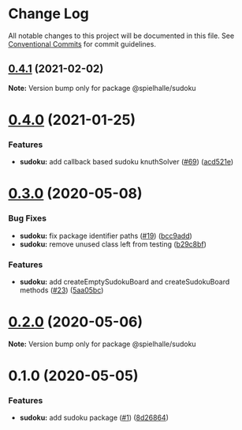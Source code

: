 # Change Log

All notable changes to this project will be documented in this file.
See [Conventional Commits](https://conventionalcommits.org) for commit guidelines.

## [0.4.1](https://github.com/spielhalle/spielhalle/compare/v0.4.0...v0.4.1) (2021-02-02)

**Note:** Version bump only for package @spielhalle/sudoku






# [0.4.0](https://github.com/spielhalle/spielhalle/compare/v0.3.0...v0.4.0) (2021-01-25)


### Features

* **sudoku:** add callback based sudoku knuthSolver ([#69](https://github.com/spielhalle/spielhalle/issues/69)) ([acd521e](https://github.com/spielhalle/spielhalle/commit/acd521ef6eafc2074a75205a91934c9b35d6849f))






# [0.3.0](https://github.com/spielhalle/spielhalle/compare/v0.2.0...v0.3.0) (2020-05-08)


### Bug Fixes

* **sudoku:** fix package identifier paths ([#19](https://github.com/spielhalle/spielhalle/issues/19)) ([bcc9add](https://github.com/spielhalle/spielhalle/commit/bcc9add48760dd824b30c94f7892fae90fda3f5f))
* **sudoku:** remove unused class left from testing ([b29c8bf](https://github.com/spielhalle/spielhalle/commit/b29c8bf1cb889d4b3a110c19cf7192cd56c9de8c))


### Features

* **sudoku:** add createEmptySudokuBoard and createSudokuBoard methods ([#23](https://github.com/spielhalle/spielhalle/issues/23)) ([5aa05bc](https://github.com/spielhalle/spielhalle/commit/5aa05bc7f53041119f25b600d1327bf207c5a099))






# [0.2.0](https://github.com/spielhalle/spielhalle/compare/v0.1.0...v0.2.0) (2020-05-06)

**Note:** Version bump only for package @spielhalle/sudoku





# 0.1.0 (2020-05-05)


### Features

* **sudoku:** add sudoku package ([#1](https://github.com/spielhalle/spielhalle/issues/1)) ([8d26864](https://github.com/spielhalle/spielhalle/commit/8d26864e7460e1e9611804d64f35cde6f7b4f7cc))
